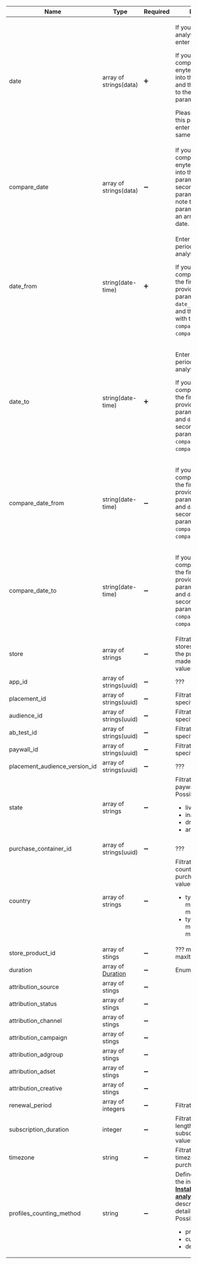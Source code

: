 | Name                          | Type                                             | Required           | Description                                                  |
| ----------------------------- | ------------------------------------------------ | ------------------ | ------------------------------------------------------------ |
| date                          | array of strings(data)                           | :heavy_plus_sign:  | <p>If you need to get analytics for 1 date, enter it here. </p><p>If you plan to compare 2 dates, enyter the first date into this parameter and the second one to the `compare_date` parameter. </p><p>Please note that in this parameters you enter an array of the same date.</p> |
| compare_date                  | array of strings(data)                           | :heavy_minus_sign: | If you plan to compare 2 dates, enyter the first date into the `date` parameter and the second one to this parameter. Please note that In both parameters you enter an array of the same date. |
| date_from                     | string(date-time)                                | :heavy_plus_sign:  | <p>Enter the start of the period you wanna analytics for.</p><p>If you want to compare 2 periods, the first period is provides with parameters `date_from`and `date_to` and the second one with the parameters `compare_date_from`and `compare_date_to`.</p> |
| date_to                       | string(date-time)                                | :heavy_plus_sign:  | <p>Enter the end of the period you wanna analytics for.</p><p>If you want to compare 2 periods, the first period is provided with parameters `date_from `and `date_to` and the second one with the parameters `compare_date_from`and `compare_date_to`.</p> |
| compare_date_from             | string(date-time)                                | :heavy_minus_sign: | <p>If you want to compare 2 periods, the first period is provides with parameters `date_from` and `date_to` and the second one with the parameters `compare_date_from`and `compare_date_to`.</p> |
| compare_date_to               | string(date-time)                                | :heavy_minus_sign: | <p>If you want to compare 2 periods, the first period is provided with parameters `date_from `and `date_to` and the second one with the parameters `compare_date_from`and `compare_date_to`.</p> |
| store                         | array of strings                                 | :heavy_minus_sign: | Filtration by the app stores through which the purchase was made. Possible values are |
| app_id                        | array of strings(uuid)                           | :heavy_minus_sign: | ???                                                          |
| placement_id                  | array of strings(uuid)                           | :heavy_minus_sign: | Filtration with the specific placements.                     |
| audience_id                   | array of strings(uuid)                           | :heavy_minus_sign: | Filtration with the specific audiences.                      |
| ab_test_id                    | array of strings(uuid)                           | :heavy_minus_sign: | Filtration with the specific A/B tests.                      |
| paywall_id                    | array of strings(uuid)                           | :heavy_minus_sign: | Filtration with the specific paywalls.                       |
| placement_audience_version_id | array of strings(uuid)                           | :heavy_minus_sign: | ???                                                          |
| state                         | array of strings                                 | :heavy_minus_sign: | Filtration by the paywall status. Possible values: <ul><li> live</li><li> inactive</li><li> draft</li><li> archived</li></ul> |
| purchase_container_id         | array of strings(uuid)                           | :heavy_minus_sign: | ???                                                          |
| country                       | array of strings                                 | :heavy_minus_sign: | Filtration by the country of the purchase. Possible values are: <ul><li> type: string, minLength: 2, maxLength: 2</li><li> type: string, minLength: 0, maxLength: 0</li></ul> |
| store_product_id              | array of stings                                  | :heavy_minus_sign: | ??? minItems: 2, maxItems: 2                                 |
| duration                      | array of [Duration](client-api-objects#duration) | :heavy_minus_sign: | Enumerated value                                             |
| attribution_source            | array of stings                                  | :heavy_minus_sign: |                                                              |
| attribution_status            | array of stings                                  | :heavy_minus_sign: |                                                              |
| attribution_channel           | array of stings                                  | :heavy_minus_sign: |                                                              |
| attribution_campaign          | array of stings                                  | :heavy_minus_sign: |                                                              |
| attribution_adgroup           | array of stings                                  | :heavy_minus_sign: |                                                              |
| attribution_adset             | array of stings                                  | :heavy_minus_sign: |                                                              |
| attribution_creative          | array of stings                                  | :heavy_minus_sign: |                                                              |
| renewal_period                | array of integers                                | :heavy_minus_sign: | Filtration by the ???                                        |
| subscription_duration         | integer                                          | :heavy_minus_sign: | Filtration by the length of the subscription. Possible values ???? |
| timezone                      | string                                           | :heavy_minus_sign: | Filtration by the timezone of the purchase.                  |
| profiles_counting_method      | string                                           | :heavy_minus_sign: | Define how to count the installs. See [**Installs definition for analytics** parameter](general#4-installs-definition-for-analytics) description for detailed description. Possible values are: <ul><li> profile_id</li><li> customer_user_id</li><li> device_id</li></ul> |